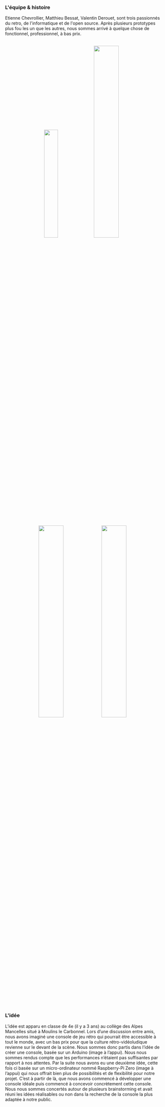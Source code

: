 ### L'équipe & histoire
Etienne Chevrollier, Matthieu Bessat, Valentin Derouet, sont trois passionnés du retro, de l'informatique et de l'open source. Après plusieurs prototypes plus fou les un que les autres, nous sommes arrivé à quelque chose de fonctionnel, professionnel, à bas prix.<br />
<br />
<center>
<img src="http://static.retrobox.tech/img/about/firstprototype.png" width="30%">
<img src="http://static.retrobox.tech/img/about/secondprototype.png" width="40%">
<img src="http://static.retrobox.tech/img/about/RETROBOX2.png" width="40%">
<img src="http://static.retrobox.tech/img/about/RETROBOX1.png" width="40%">
</center>

### L'idée

L’idée est apparu en classe de 4e (il y a 3 ans) au collège des Alpes Mancelles situé à Moulins le Carbonnel. Lors d’une discussion entre amis, nous avons imaginé une console de jeu rétro qui pourrait être accessible à tout le monde, avec un bas prix pour que la culture rétro-vidéoludique revienne sur le devant de la scène. Nous sommes donc partis dans l’idée de créer une console, basée sur un Arduino (image à l’appui). Nous nous sommes rendus compte que les performances n’étaient pas suffisantes par rapport à nos attentes. Par la suite nous avons eu une deuxième idée, cette fois ci basée sur un micro-ordinateur nommé Raspberry-Pi Zero (image à l’appui)  qui nous offrait bien plus de possibilités et de flexibilité pour notre projet. C’est à partir de là, que nous avons commencé à développer une console idéale puis commencé à concevoir concrètement cette console. Nous nous sommes concertés autour de plusieurs brainstorming et avait réuni les idées réalisables ou non dans la recherche de la console la plus adaptée à notre public.
